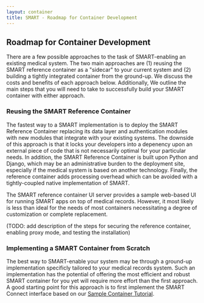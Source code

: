 ```yaml
---
layout: container
title: SMART - Roadmap for Container Development
---
```


## Roadmap for Container Development

There are a few possible approaches to the task of SMART-enabling an existing
medical system. The two main approaches are (1) reusing the SMART reference
container as a "sidecar" to your current system and (2) building a tightly
integrated container from the ground-up. We discuss the costs and benefits of
each approach below. Additionally, We outline the main steps that you will
need to take to successfully build your SMART container with either approach.


### Reusing the SMART Reference Container

The fastest way to a SMART implementation is to deploy the SMART Reference
Container replacing its data layer and authentication modules with new modules
that integrate with your existing systems. The downside of this approach is
that it locks your developers into a depenency upon an external piece of code
that is not necessarily optimal for your particular needs. In addition, the
SMART Reference Container is built upon Python and Django, which may be an
administrative burden to the deployment site, especially if the medical system
is based on another technology. Finally, the reference container adds
processing overhead which can be avoided with a tightly-coupled native
implementation of SMART.

The SMART reference container UI server provides a sample web-based UI for
running SMART apps on top of medical records. However, it most likely is less
than ideal for the needs of most containers necessitating a degree of
customization or complete replacement.

(TODO: add description of the steps for securing the reference container,
enabling proxy mode, and testing the installation)


### Implementing a SMART Container from Scratch

The best way to SMART-enable your system may be through a ground-up
implementation specificly tailored to your medical records system. Such an
implementation has the potential of offering the most efficient and robust
SMART container for you yet will require more effort than the first approach.
A good starting point for this approach is to first implement the SMART Connect
interface based on our [Sample Container Tutorial](./tutorial.html).
